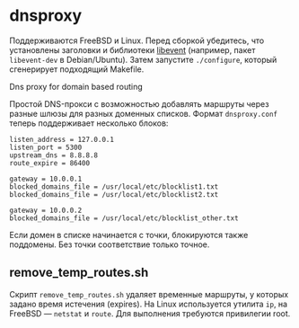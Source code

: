 # dnsproxy

Поддерживаются FreeBSD и Linux. Перед сборкой убедитесь, что установлены заголовки
и библиотеки [libevent](https://libevent.org/) (например, пакет `libevent-dev` в
Debian/Ubuntu). Затем запустите `./configure`, который сгенерирует подходящий
Makefile.

Dns proxy for domain based routing

Простой DNS-прокси с возможностью добавлять маршруты через разные шлюзы для
разных доменных списков. Формат `dnsproxy.conf` теперь поддерживает несколько
блоков:

```
listen_address = 127.0.0.1
listen_port = 5300
upstream_dns = 8.8.8.8
route_expire = 86400

gateway = 10.0.0.1
blocked_domains_file = /usr/local/etc/blocklist1.txt
blocked_domains_file = /usr/local/etc/blocklist2.txt

gateway = 10.0.0.2
blocked_domains_file = /usr/local/etc/blocklist_other.txt
```

Если домен в списке начинается с точки, блокируются также поддомены. Без точки
соответствие только точное.

## remove_temp_routes.sh

Скрипт `remove_temp_routes.sh` удаляет временные маршруты, у которых задано
время истечения (expires). На Linux используется утилита `ip`, на FreeBSD —
`netstat` и `route`. Для выполнения требуются привилегии root.

